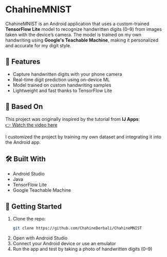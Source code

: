 # ChahineMNIST

ChahineMNIST is an Android application that uses a custom-trained **TensorFlow Lite** model to recognize handwritten digits (0–9) from images taken with the device’s camera. The model is trained on my own handwriting using **Google's Teachable Machine**, making it personalized and accurate for my digit style.

## 📱 Features

- Capture handwritten digits with your phone camera
- Real-time digit prediction using on-device ML
- Model trained on custom handwriting samples
- Lightweight and fast thanks to TensorFlow Lite

## 🎥 Based On

This project was originally inspired by the tutorial from **IJ Apps**:  
[👉 Watch the video here](https://www.youtube.com/watch?v=yV9nrRIC_R0&t=11s)

I customized the project by training my own dataset and integrating it into the Android app.

## 🛠 Built With

- Android Studio
- Java
- TensorFlow Lite
- Google Teachable Machine

## 🚀 Getting Started

1. Clone the repo:
   ```bash
   git clone https://github.com/ChahineDerbali/ChahineMNIST
   ```
2. Open with Android Studio
3. Connect your Android device or use an emulator
4. Run the app and test by taking a photo of handwritten digits (0–9)

